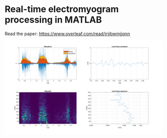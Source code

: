 # Real-time electromyogram processing in MATLAB

Read the paper: https://www.overleaf.com/read/jrjjbwmjjqnn

![Screenshot of GUI showing the waveform and spectrogram for a 5 second recording, as well as the last 100ms frame](./screenshot.png)

